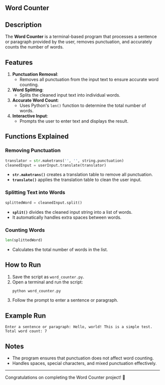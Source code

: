 ## Word Counter

## Description
The **Word Counter** is a terminal-based program that processes a sentence or paragraph provided by the user, removes punctuation, and accurately counts the number of words.

## Features
1. **Punctuation Removal**:
   - Removes all punctuation from the input text to ensure accurate word counting.
2. **Word Splitting**:
   - Splits the cleaned input text into individual words.
3. **Accurate Word Count**:
   - Uses Python's `len()` function to determine the total number of words.
4. **Interactive Input**:
   - Prompts the user to enter text and displays the result.

## Functions Explained
### Removing Punctuation
```python
translator = str.maketrans('', '', string.punctuation)
cleanedInput = userInput.translate(translator)
```
- **`str.maketrans()`** creates a translation table to remove all punctuation.
- **`translate()`** applies the translation table to clean the user input.

### Splitting Text into Words
```python
splittedWord = cleanedInput.split()
```
- **`split()`** divides the cleaned input string into a list of words.
- It automatically handles extra spaces between words.

### Counting Words
```python
len(splittedWord)
```
- Calculates the total number of words in the list.

## How to Run
1. Save the script as `word_counter.py`.
2. Open a terminal and run the script:
   ```bash
   python word_counter.py
   ```
3. Follow the prompt to enter a sentence or paragraph.

## Example Run
```
Enter a sentence or paragraph: Hello, world! This is a simple test.
Total word count: 7
```

## Notes
- The program ensures that punctuation does not affect word counting.
- Handles spaces, special characters, and mixed punctuation effectively.

---
Congratulations on completing the Word Counter project! 🚀
